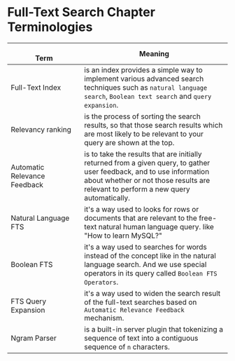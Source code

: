 # Full-Text Search Chapter Terminologies

<br> Term <img width=510/>| Meaning
---|---|
Full-Text Index | is an index provides a simple way to implement various advanced search techniques such as `natural language search`, `Boolean text search` and `query expansion`.
Relevancy ranking | is the process of sorting the search results, so that those search results which are most likely to be relevant to your query are shown at the top.
Automatic Relevance Feedback | is to take the results that are initially returned from a given query, to gather user feedback, and to use information about whether or not those results are relevant to perform a new query automatically.
Natural Language FTS | it's a way used to looks for rows or documents that are relevant to the free-text natural human language query. like "How to learn MySQL?"
Boolean FTS | it's a way used to searches for words instead of the concept like in the natural language search. And we use special operators in its query called `Boolean FTS Operators`.
FTS Query Expansion | it's a way used to widen the search result of the full-text searches based on `Automatic Relevance Feedback` mechanism.
Ngram Parser | is a built-in server plugin that tokenizing a sequence of text into a contiguous sequence of `n` characters.
